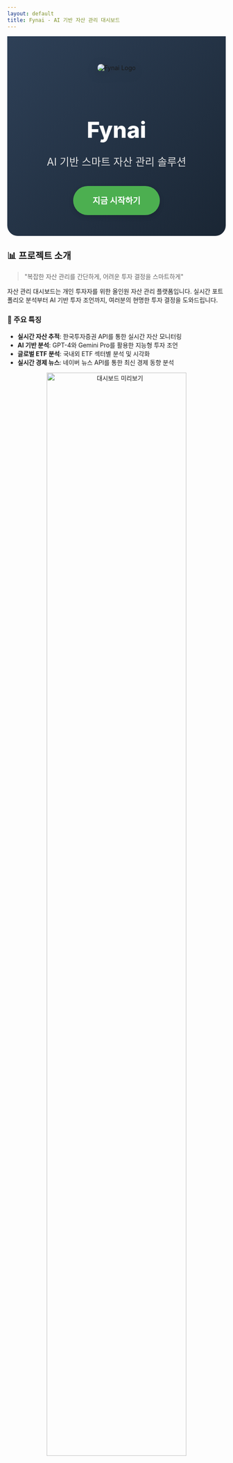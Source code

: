 ```yaml
---
layout: default
title: Fynai - AI 기반 자산 관리 대시보드
---
```


<div style="background: linear-gradient(135deg, #2E4057 0%, #1a2634 100%); padding: 4rem 0 3rem 0; border-radius: 0 0 24px 24px;">
    <div style="text-align: center; max-width: 900px; margin: 0 auto;">
        <img src="assets/Fynai_white.png" alt="Fynai Logo" style="max-width: 240px; margin-bottom: 2rem; filter: drop-shadow(0 6px 12px rgba(0,0,0,0.18)); border-radius: 18px;">
        <h1 style="color: white; font-size: 3.2rem; margin-bottom: 1.2rem; font-weight: 800;">Fynai</h1>
        <p style="font-size: 1.5rem; color: #E0E0E0; margin-bottom: 2.5rem;">AI 기반 스마트 자산 관리 솔루션</p>
        <a href="https://capstone-2025-41-assetmanagementdashboard.streamlit.app/" style="display: inline-block; background-color: #4CAF50; color: white; padding: 1.2rem 2.8rem; text-decoration: none; border-radius: 50px; font-weight: bold; font-size: 1.2rem; transition: all 0.3s; box-shadow: 0 4px 12px rgba(0,0,0,0.13);">지금 시작하기</a>
    </div>
</div>

## 📊 프로젝트 소개

> "복잡한 자산 관리를 간단하게, 어려운 투자 결정을 스마트하게"

자산 관리 대시보드는 개인 투자자를 위한 올인원 자산 관리 플랫폼입니다. 
실시간 포트폴리오 분석부터 AI 기반 투자 조언까지, 여러분의 현명한 투자 결정을 도와드립니다.

### 🌟 주요 특징
- **실시간 자산 추적**: 한국투자증권 API를 통한 실시간 자산 모니터링
- **AI 기반 분석**: GPT-4와 Gemini Pro를 활용한 지능형 투자 조언
- **글로벌 ETF 분석**: 국내외 ETF 섹터별 분석 및 시각화
- **실시간 경제 뉴스**: 네이버 뉴스 API를 통한 최신 경제 동향 분석

<div align="center">
    <img src="assets/dashboard_preview.png" width="80%" alt="대시보드 미리보기"/>
</div>

## ⚡ 핵심 기능

### 1. 통합 자산 관리 💼
- **실시간 포트폴리오 모니터링**
  - 한국투자증권 API 연동을 통한 실시간 자산 조회
  - 주식, ETF, 현금 자산의 통합 관리
  - 자산 별 수익률 및 포트폴리오 구성 시각화

### 2. ETF 마켓 인사이트 📈
- **글로벌 ETF 분석**
  - S&P500 및 KOSPI 기반 ETF 섹터별 분석
  - 트리맵을 통한 직관적인 섹터 성과 시각화
  - 실시간 ETF 데이터 수집 및 분석

### 3. 뉴스 & 마켓 인텔리전스 📰
- **실시간 경제 뉴스 분석**
  - 네이버 뉴스 API를 통한 실시간 경제 뉴스 수집
  - 워드클라우드를 통한 키워드 트렌드 분석
  - 뉴스 데이터 시각화

### 4. AI 투자 어시스턴트 🤖
- **맞춤형 포트폴리오 분석**
  - 개인 투자 성향 기반 포트폴리오 분석
  - 거시경제 동향 리포트 제공
  - 부동산 시장 동향 분석
  - AI 기반 투자 상담 서비스

### 5. 백테스팅 시스템 📊
- **투자 전략 검증**
  - 다양한 투자 전략 템플릿 제공
  - 과거 데이터 기반 전략 성과 시뮬레이션
  - 수익률, 위험 지표 등 종합 분석
  - 벤치마크 대비 성과 비교

## 🎬 데모 & 기능 소개

### 🎥 시연 동영상
<div align="center">
    <a href="https://youtu.be/your-video-id">
        <img src="assets/video_thumbnail.png" alt="시연 동영상 썸네일" style="max-width: 600px; border-radius: 10px; box-shadow: 0 4px 8px rgba(0,0,0,0.1);">
    </a>
    <p>▶️ 이미지를 클릭하여 시연 동영상 보기</p>
</div>

### 주요 기능 미리보기
<div style="text-align: center; margin: 2rem 0;">
    <img src="assets/Fynai.png" alt="Fynai Logo" style="max-width: 200px; margin-bottom: 1rem;">
    <h3>Fynai의 핵심 기능을 한눈에 확인하세요.</h3>
</div>

<div style="display: grid; grid-template-columns: repeat(auto-fit, minmax(250px, 1fr)); gap: 1.5rem; margin: 2rem 0;">
    <div style="text-align: center; padding: 1.5rem; background: white; border-radius: 10px; box-shadow: 0 2px 4px rgba(0,0,0,0.05);">
        <h4>💼 통합 자산 관리</h4>
        <img src="assets/portfolio.png" alt="포트폴리오 분석" style="max-width: 100%; border-radius: 8px;">
    </div>
    <div style="text-align: center; padding: 1.5rem; background: white; border-radius: 10px; box-shadow: 0 2px 4px rgba(0,0,0,0.05);">
        <h4>📈 ETF 마켓 인사이트</h4>
        <img src="assets/etf.png" alt="ETF 분석" style="max-width: 100%; border-radius: 8px;">
    </div>
    <div style="text-align: center; padding: 1.5rem; background: white; border-radius: 10px; box-shadow: 0 2px 4px rgba(0,0,0,0.05);">
        <h4>🤖 AI 투자 어시스턴트</h4>
        <img src="assets/ai.png" alt="AI 어시스턴트" style="max-width: 100%; border-radius: 8px;">
    </div>
    <div style="text-align: center; padding: 1.5rem; background: white; border-radius: 10px; box-shadow: 0 2px 4px rgba(0,0,0,0.05);">
        <h4>📊 백테스팅 시스템</h4>
        <img src="assets/backtest.png" alt="백테스팅 분석" style="max-width: 100%; border-radius: 8px;">
    </div>
</div>

### 🔄 시스템 구조도
<div align="center">
    <img src="assets/system_architecture.png" alt="시스템 구조도" style="max-width: 800px; margin: 2rem 0;">
    <p>자산 관리 대시보드 시스템 아키텍처</p>
</div>

## 🛠 기술 스택

<div style="text-align: center; max-width: 1200px; margin: 0 auto;">

### 💻 Core Technologies

<table style="border: none; background: transparent; margin: 0 auto;">
  <tr>
    <td align="center" width="25%"><h4>프론트엔드</h4></td>
    <td align="center" width="25%"><h4>백엔드</h4></td>
    <td align="center" width="25%"><h4>데이터 & AI</h4></td>
    <td align="center" width="25%"><h4>인프라 & 도구</h4></td>
  </tr>
  <tr style="background: transparent;">
    <td align="center">
      <img src="https://img.shields.io/badge/Streamlit-FF4B4B?style=for-the-badge&logo=streamlit&logoColor=white"><br>
      <img src="https://img.shields.io/badge/Plotly-3F4F75?style=for-the-badge&logo=plotly&logoColor=white">
    </td>
    <td align="center">
      <img src="https://img.shields.io/badge/FastAPI-009688?style=for-the-badge&logo=fastapi&logoColor=white"><br>
      <img src="https://img.shields.io/badge/SQLite-003B57?style=for-the-badge&logo=sqlite&logoColor=white">
    </td>
    <td align="center">
      <img src="https://img.shields.io/badge/Pandas-150458?style=for-the-badge&logo=pandas&logoColor=white"><br>
      <img src="https://img.shields.io/badge/scikit_learn-F7931E?style=for-the-badge&logo=scikit-learn&logoColor=white">
    </td>
    <td align="center">
      <img src="https://img.shields.io/badge/Docker-2496ED?style=for-the-badge&logo=docker&logoColor=white"><br>
      <img src="https://img.shields.io/badge/GitHub_Actions-2088FF?style=for-the-badge&logo=github-actions&logoColor=white">
    </td>
  </tr>
</table>

### 🔌 External APIs

<table style="border: none; background: transparent; margin: 0 auto;">
  <tr>
    <td align="center" width="50%"><h4>금융 데이터</h4></td>
    <td align="center" width="50%"><h4>AI & 분석</h4></td>
  </tr>
  <tr style="background: transparent;">
    <td align="center">
      <img src="https://img.shields.io/badge/한국투자증권_API-ED1C24?style=for-the-badge&logo=koreaninvestment&logoColor=white"><br>
      <img src="https://img.shields.io/badge/KRX_정보데이터시스템-0066CC?style=for-the-badge&logo=krx&logoColor=white"><br>
      <img src="https://img.shields.io/badge/Yahoo_Finance-800080?style=for-the-badge&logo=yahoo&logoColor=white">
    </td>
    <td align="center">
      <img src="https://img.shields.io/badge/OpenAI_GPT4-412991?style=for-the-badge&logo=openai&logoColor=white"><br>
      <img src="https://img.shields.io/badge/Google_Gemini_Pro-4285F4?style=for-the-badge&logo=google&logoColor=white"><br>
    </td>
  </tr>
</table>

</div>

## 💫 사용 방법

1️⃣ [자산 관리 대시보드](https://capstone-2025-41-assetmanagementdashboard.streamlit.app/)에 접속합니다.

2️⃣ 주요 기능 사용하기
- **회원가입 및 로그인**: 한국투자증권 API 키를 등록하여 실시간 자산 관리 시작
- **포트폴리오 관리**: 실시간 자산 현황 모니터링 및 분석
- **ETF 분석**: 국내외 ETF 섹터별 분석 및 시각화 확인
- **AI 투자 조언**: AI 어시스턴트를 통한 맞춤형 투자 상담
- **뉴스 분석**: 실시간 경제 뉴스 및 키워드 트렌드 확인

💡 별도의 설치 과정 없이 웹 브라우저에서 바로 이용 가능합니다!

## 👥 팀 소개

<div style="display: flex; justify-content: center; gap: 2rem; margin: 2rem 0;">
    <div style="text-align: center;">
        <img src="assets/member1.png" alt="김남훈" style="width: 200px; height: 200px; border-radius: 50%; object-fit: cover;">
        <h3>김남훈</h3>
        <p>프론트엔드 & 백엔드</p>
    </div>
    <div style="text-align: center;">
        <img src="assets/member2.png" alt="박규민" style="width: 200px; height: 200px; border-radius: 50%; object-fit: cover;">
        <h3>박규민</h3>
        <p>프론트엔드 & 백엔드</p>
    </div>
</div>

## 📚 문서 & 리소스
- [발표 자료](docs/presentation.md)
- [포스터](docs/poster.md)

## 📬 문의하기
프로젝트에 대한 문의나 제안이 있으시다면 언제든 연락주세요:
- 📧 Email:
  - namhoon@kookmin.ac.kr (김남훈)
  - gyumin1129@kookmin.ac.kr (박규민)
- 💬 GitHub: [Repository](https://github.com/kookmin-sw/capstone-2025-41)

<div style="text-align: center; margin-top: 4rem; padding: 3rem; background: linear-gradient(135deg, #2E4057 0%, #1a2634 100%); color: white; border-radius: 20px;">
    <img src="assets/Fynai.png" alt="Fynai Logo" style="max-width: 140px; margin-bottom: 1.5rem; filter: brightness(0) invert(1); border-radius: 16px;">
    <h2 style="margin-bottom: 1rem; font-size: 2rem;">Fynai와 함께 시작하세요</h2>
    <p style="margin-bottom: 2rem; font-size: 1.2rem; color: #E0E0E0;">AI 기반의 스마트한 자산 관리를 경험해보세요</p>
    <a href="https://capstone-2025-41-assetmanagementdashboard.streamlit.app/" style="display: inline-block; background-color: #4CAF50; color: white; padding: 1rem 2.5rem; text-decoration: none; border-radius: 50px; font-weight: bold; font-size: 1.1rem; transition: all 0.3s ease; box-shadow: 0 4px 6px rgba(0,0,0,0.1);">지금 시작하기</a>
</div>
